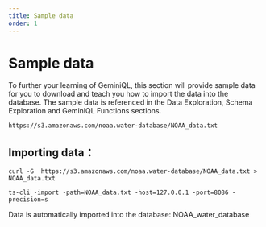```yaml
---
title: Sample data
order: 1
---
```



# Sample data

To further your learning of GeminiQL, this section will provide sample data for you to download and teach you how to import the data into the database. The sample data is referenced in the Data Exploration, Schema Exploration and GeminiQL Functions sections.

```
https://s3.amazonaws.com/noaa.water-database/NOAA_data.txt
```

## Importing data：
```shell
curl -G  https://s3.amazonaws.com/noaa.water-database/NOAA_data.txt > NOAA_data.txt

ts-cli -import -path=NOAA_data.txt -host=127.0.0.1 -port=8086 -precision=s
```

Data is automatically imported into the database: NOAA_water_database
